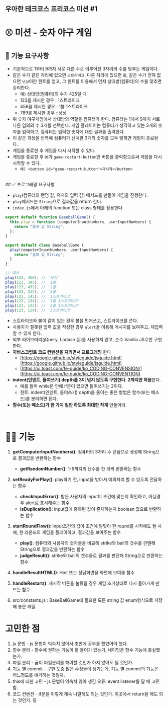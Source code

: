 ## 우아한 테크코스 프리코스 미션 #1
# ⚾ 미션 - 숫자 야구 게임

## 🎯 기능 요구사항

- 기본적으로 1부터 9까지 서로 다른 수로 이루어진 3자리의 수를 맞추는 게임이다.
- 같은 수가 같은 자리에 있으면 `스트라이크`, 다른 자리에 있으면 `볼`, 같은 수가 전혀 없으면 `낫싱`이란 힌트를 얻고, 그 힌트를 이용해서 먼저 상대방(컴퓨터)의 수를 맞추면 승리한다.
  - 예) 상대방(컴퓨터)의 수가 425일 때
  - 123을 제시한 경우 : 1스트라이크
  - 456을 제시한 경우 : 1볼 1스트라이크
  - 789를 제시한 경우 : 낫싱
- 위 숫자 야구게임에서 상대방의 역할을 컴퓨터가 한다. 컴퓨터는 1에서 9까지 서로 다른 임의의 수 3개를 선택한다. 게임 플레이어는 컴퓨터가 생각하고 있는 3개의 숫자를 입력하고, 컴퓨터는 입력한 숫자에 대한 결과를 출력한다.
- 이 같은 과정을 반복해 컴퓨터가 선택한 3개의 숫자를 모두 맞히면 게임이 종료된다.
- 게임을 종료한 후 게임을 다시 시작할 수 있다.
- 게임을 종료한 후 id가 `game-restart-button`인 버튼을 클릭함으로써 게임을 다시 시작할 수 있다. 
  - `예) <button id="game-restart-button">재시작</button>`

<br>
## ✅ 프로그래밍 요구사항

- `play`(컴퓨터의 랜덤 값, 유저의 입력 값) 메서드를 만들어 게임을 진행한다.
- `play`메서드는 `String`으로 결과값을 return 한다.
- `index.js`에서 아래의 function 또는 class 형태를 활용한다.

```javascript
export default function BaseballGame() {
  this.play = function (computerInputNumbers, userInputNumbers) {
    return "결과 값 String";
  };
}

export default class BaseballGame {
  play(computerInputNumbers, userInputNumbers) {
    return "결과 값 String";
  }
}

// 예시
play(123, 456); // '낫싱'
play(123, 345); // '1볼'
play(123, 432); // '2볼'
play(123, 312); // '3볼'
play(123, 145); // '1스트라이크'
play(123, 134); // '1볼 1스트라이크'
play(123, 132); // '2볼 1스트라이크'
play(123, 124); // '2스트라이크'
```

- 스트라이크와 볼이 같이 있는 경우 볼을 먼저쓰고, 스트라이크를 쓴다.
- 사용자가 잘못된 입력 값을 작성한 경우 `alert`을 이용해 메시지를 보여주고, 재입력할 수 있게 한다.
- 외부 라이브러리(jQuery, Lodash 등)를 사용하지 않고, 순수 Vanilla JS로만 구현한다.
- **자바스크립트 코드 컨벤션을 지키면서 프로그래밍** 한다
  - [https://google.github.io/styleguide/jsguide.html](https://google.github.io/styleguide/jsguide.html)
  - [https://ui.toast.com/fe-guide/ko_CODING-CONVENSION/](https://ui.toast.com/fe-guide/ko_CODING-CONVENTION)
- **indent(인덴트, 들여쓰기) depth를 3이 넘지 않도록 구현한다. 2까지만 허용**한다.
  - 예를 들어 while문 안에 if문이 있으면 들여쓰기는 2이다.
  - 힌트: indent(인덴트, 들여쓰기) depth를 줄이는 좋은 방법은 함수(또는 메소드)를 분리하면 된다.
- **함수(또는 메소드)가 한 가지 일만 하도록 최대한 작게** 만들어라.

<br>

# 👩‍💻 기능
1) **getComputerInputNumbers()**: 컴퓨터의 3자리 수 랜덤으로 생성해 String으로 결과값을 반환하는 함수 
    - **getRandomNumber()**: 1-9까지의 난수를 한 개씩 반환하는 함수 

2) **setReadyForPlay()**: play하기 전, input을 받아서 예외처리 할 수 있도록 전달하는 함수 
    - **checkInputError()**: 받은 사용자의 input이 조건에 맞는지 확인하고, 아닐경우 alert로 표시해주는 함수 
    - **isDuplication()**: input값에 중복된 값이 존재하는지 boolean 값으로 반환하는 함수 

3) **startRoundFlow()**: input조건의 값이 조건에 알맞아 한 round를 시작해도 될 시에, 한 라운드의 게임을 플레이하고, 결과값을 보여주는 함수 
    - **play()**: 컴퓨터와 사용자의 숫자들을 비교해 strike와 ball의 갯수를 판별해 String으로 결과값을 반환하는 함수
    - **judgeResult()**: strike와 ball의 갯수들로 결과를 판단해 String으로 반환하는 함수 

4) **handleResultHTML()**: Hint 또는 정답화면을 화면에 보여줄 함수 

5) **handleRestart()**: 재시작 버튼을 눌렀을 경우 게임 초기상태로 다시 돌아가게 만드는 함수 

6) src/constants.js : BaseBallGame에 필요한 모든 string 값 enum형식으로 저장해 놓은 파일

# 고민한 점
1) js 문법 - js 문법이 익숙치 않아서 초반에 공부를 했었어야 했다.
2) 함수 분리 - 함수에 원하는 기능이 잘 들어가 있는가, 네이밍은 함수 기능에 충실했는가.
3) 파일 분리 - 굳이 파일분리를 해야할 것인가 하지 않아도 될 것인가.
4) 기능 별 commit - 구현 도중 많은 수정들이 생기는데, 기능 별 commit의 기능은 어느정도를 얘기하는 것일까.
5) this에 대한 고민 - js 문법이 익숙치 않아 생긴 오류. event listener를 달 때 고민함.
6) 코드 컨벤션 - if문을 이렇게 계속 나열해도 되는 것인가. 이곳에서 return을 해도 되는 것인가. 등